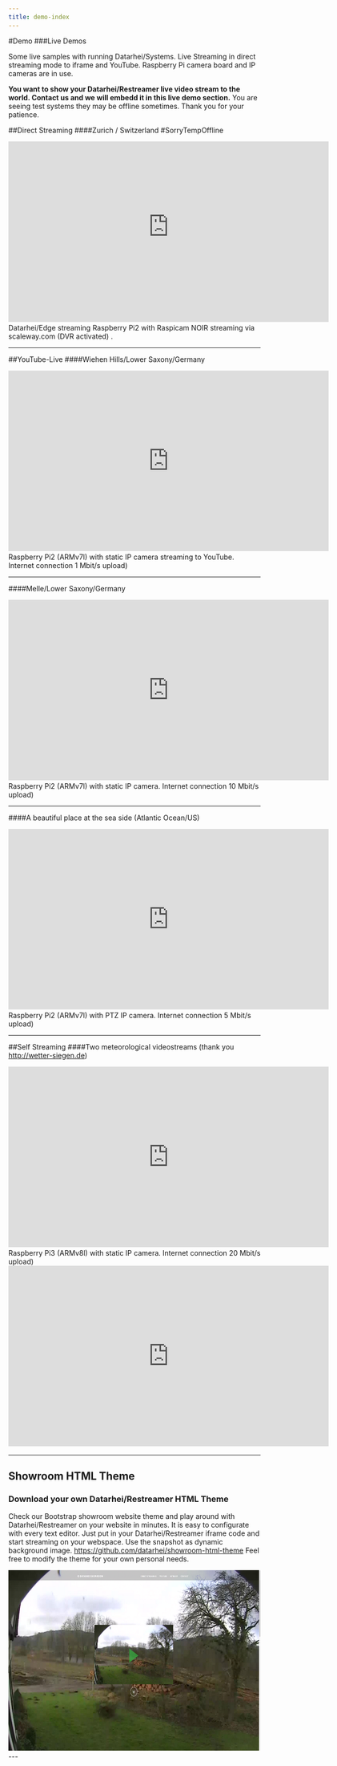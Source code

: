 ```yaml
---
title: demo-index
---
```

#Demo 
###Live Demos

Some live samples with running Datarhei/Systems. Live Streaming in direct streaming mode to iframe and YouTube. 
Raspberry Pi camera board and IP cameras are in use.  

**You want to show your Datarhei/Restreamer live video stream to the world. Contact us and we will embedd it in this live demo section.** 
You are seeing test systems they may be offline sometimes. Thank you for your patience.

##Direct Streaming
####Zurich / Switzerland #SorryTempOffline

<iframe width="640" height="360" src="https://f136fb70-2695-4de0-a2f7-a7f0068ba466.pub.cloud.scaleway.com/?stream=raspicam" name="restreamer-player" scrolling="no" frameborder="0" webkitallowfullscreen="true" mozallowfullscreen="true" allowfullscreen="true"></iframe>  
Datarhei/Edge streaming Raspberry Pi2 with Raspicam NOIR streaming via scaleway.com (DVR activated) . 

---
##YouTube-Live
####Wiehen Hills/Lower Saxony/Germany

<iframe width="640" height="360" src="https://www.youtube.com/embed/2thkGfAZ4gE" frameborder="0" allowfullscreen></iframe> 
Raspberry Pi2 (ARMv7l) with static IP camera streaming to YouTube. Internet connection 1 Mbit/s upload)  

---
####Melle/Lower Saxony/Germany 

<iframe width="640" height="360" src="https://www.youtube.com/embed/ZGpVkR1igHQ" frameborder="0" allowfullscreen></iframe>
Raspberry Pi2 (ARMv7l) with static IP camera. Internet connection 10 Mbit/s upload)  

---
####A beautiful place at the sea side (Atlantic Ocean/US)

<iframe width="640" height="360" src="https://www.youtube.com/embed/Eqr9RQWkTBs" frameborder="0" allowfullscreen></iframe>
Raspberry Pi2 (ARMv7l) with PTZ IP camera. Internet connection 5 Mbit/s upload)  

---
##Self Streaming
####Two meteorological videostreams (thank you http://wetter-siegen.de)

<iframe width="640" height="360" src="https://www.youtube.com/embed/U1LNaZ9EILI" frameborder="0" allowfullscreen></iframe>
Raspberry Pi3 (ARMv8l) with static IP camera. Internet connection 20 Mbit/s upload)   

<iframe width="640" height="360" src="https://www.youtube.com/embed/GUp5HJYs6aA" frameborder="0" allowfullscreen></iframe>  

---
## Showroom HTML Theme
### Download your own Datarhei/Restreamer HTML Theme
Check our Bootstrap showroom website theme and play around with Datarhei/Restreamer on your website in minutes. It is easy to configurate with every text editor. Just put in your Datarhei/Restreamer iframe code and start streaming on your webspace. Use the snapshot as dynamic background image. <a href="https://github.com/datarhei/showroom-html-theme" target="_blank">https://github.com/datarhei/showroom-html-theme</a> Feel free to modify the theme for your own personal needs.

<img src="../img/showroom-theme-scr.jpg" width="640" height="360">
---
